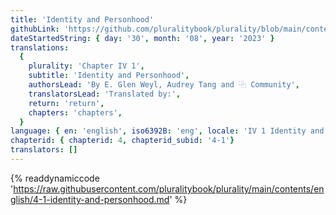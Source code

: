 ```yaml
---
title: 'Identity and Personhood'
githubLink: 'https://github.com/pluralitybook/plurality/blob/main/contents/english/4-1-identity-and-personhood.md'
dateStartedString: { day: '30', month: '08', year: '2023' }
translations:
  {
    plurality: 'Chapter IV 1',
    subtitle: 'Identity and Personhood',
    authorsLead: 'By E. Glen Weyl, Audrey Tang and ⿻ Community',
    translatorsLead: 'Translated by:',
    return: 'return',
    chapters: 'chapters',
  }
language: { en: 'english', iso6392B: 'eng', locale: 'IV 1 Identity and Personhood' }
chapterid: { chapterid: 4, chapterid_subid: '4-1'}
translators: []
---
```

{% readdynamiccode 'https://raw.githubusercontent.com/pluralitybook/plurality/main/contents/english/4-1-identity-and-personhood.md' %}
